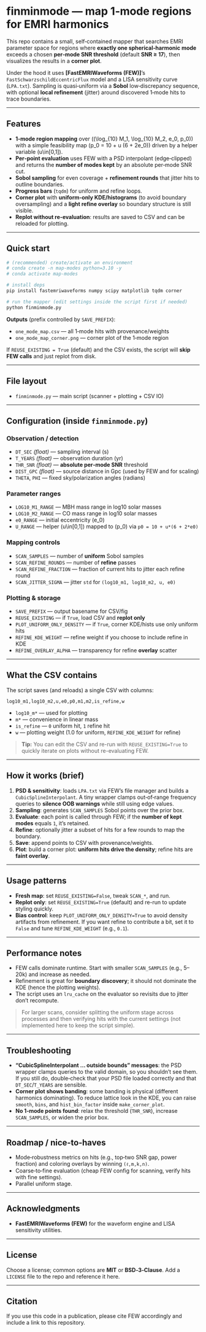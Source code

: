 # finminmode — map 1‑mode regions for EMRI harmonics

This repo contains a small, self‑contained mapper that searches EMRI parameter space for regions where **exactly one spherical‑harmonic mode** exceeds a chosen **per‑mode SNR threshold** (default **SNR ≥ 17**), then visualizes the results in a **corner plot**.

Under the hood it uses **[FastEMRIWaveforms (FEW)]**’s `FastSchwarzschildEccentricFlux` model and a LISA sensitivity curve (`LPA.txt`). Sampling is quasi‑uniform via a **Sobol** low‑discrepancy sequence, with optional **local refinement** (jitter) around discovered 1‑mode hits to trace boundaries.

---

## Features

- **1‑mode region mapping** over \((\log_{10} M_1, \log_{10} M_2, e_0, p_0)\) with a simple feasibility map \(p_0 = 10 + u (6 + 2e_0)\) driven by a helper variable \(u\in[0,1]\).
- **Per‑point evaluation** uses FEW with a PSD interpolant (edge‑clipped) and returns the **number of modes kept** by an absolute per‑mode SNR cut.
- **Sobol sampling** for even coverage + **refinement rounds** that jitter hits to outline boundaries.
- **Progress bars** (`tqdm`) for uniform and refine loops.
- **Corner plot** with **uniform‑only KDE/histograms** (to avoid boundary oversampling) and a **light refine overlay** so boundary structure is still visible.
- **Replot without re‑evaluation**: results are saved to CSV and can be reloaded for plotting.

---

## Quick start

```bash
# (recommended) create/activate an environment
# conda create -n map-modes python=3.10 -y
# conda activate map-modes

# install deps
pip install fastemriwaveforms numpy scipy matplotlib tqdm corner

# run the mapper (edit settings inside the script first if needed)
python finminmode.py
```

**Outputs** (prefix controlled by `SAVE_PREFIX`):

- `one_mode_map.csv` — all 1‑mode hits with provenance/weights
- `one_mode_map_corner.png` — corner plot of the 1‑mode region

If `REUSE_EXISTING = True` (default) and the CSV exists, the script will **skip FEW calls** and just replot from disk.

---

## File layout

- `finminmode.py` — main script (scanner + plotting + CSV IO)

---

## Configuration (inside `finminmode.py`)

### Observation / detection

- `DT_SEC` *(float)* — sampling interval (s)
- `T_YEARS` *(float)* — observation duration (yr)
- `THR_SNR` *(float)* — **absolute per‑mode SNR** threshold
- `DIST_GPC` *(float)* — source distance in Gpc (used by FEW and for scaling)
- `THETA`, `PHI` — fixed sky/polarization angles (radians)

### Parameter ranges

- `LOG10_M1_RANGE` — MBH mass range in log10 solar masses
- `LOG10_M2_RANGE` — CO mass range in log10 solar masses
- `e0_RANGE` — initial eccentricity \(e_0\)
- `U_RANGE` — helper \(u\in[0,1]\) mapped to \(p_0\) via `p0 = 10 + u*(6 + 2*e0)`

### Mapping controls

- `SCAN_SAMPLES` — number of **uniform** Sobol samples
- `SCAN_REFINE_ROUNDS` — number of **refine** passes
- `SCAN_REFINE_FRACTION` — fraction of current hits to jitter each refine round
- `SCAN_JITTER_SIGMA` — jitter `std` for `(log10_m1, log10_m2, u, e0)`

### Plotting & storage

- `SAVE_PREFIX` — output basename for CSV/fig
- `REUSE_EXISTING` — if `True`, load CSV and **replot only**
- `PLOT_UNIFORM_ONLY_DENSITY` — if `True`, corner KDE/hists use only uniform hits
- `REFINE_KDE_WEIGHT` — refine weight if you choose to include refine in KDE
- `REFINE_OVERLAY_ALPHA` — transparency for refine **overlay** scatter

---

## What the CSV contains

The script saves (and reloads) a single CSV with columns:

```
log10_m1,log10_m2,u,e0,p0,m1,m2,is_refine,w
```

- `log10_m*` — used for plotting
- `m*` — convenience in linear mass
- `is_refine` — `0` uniform hit, `1` refine hit
- `w` — plotting weight (1.0 for uniform, `REFINE_KDE_WEIGHT` for refine)

> **Tip:** You can edit the CSV and re-run with `REUSE_EXISTING=True` to quickly iterate on plots without re-evaluating FEW.

---

## How it works (brief)

1. **PSD & sensitivity**: loads `LPA.txt` via FEW’s file manager and builds a `CubicSplineInterpolant`. A tiny wrapper clamps out‑of‑range frequency queries to **silence OOB warnings** while still using edge values.
2. **Sampling**: generates `SCAN_SAMPLES` Sobol points over the prior box.
3. **Evaluate**: each point is called through FEW; if the **number of kept modes** equals `1`, it’s retained.
4. **Refine**: optionally jitter a subset of hits for a few rounds to map the boundary.
5. **Save**: append points to CSV with provenance/weights.
6. **Plot**: build a corner plot: **uniform hits drive the density**; refine hits are **faint overlay**.

---

## Usage patterns

- **Fresh map**: set `REUSE_EXISTING=False`, tweak `SCAN_*`, and run.
- **Replot only**: set `REUSE_EXISTING=True` (default) and re-run to update styling quickly.
- **Bias control**: keep `PLOT_UNIFORM_ONLY_DENSITY=True` to avoid density artifacts from refinement. If you want refine to contribute a bit, set it to `False` and tune `REFINE_KDE_WEIGHT` (e.g., `0.1`).

---

## Performance notes

- FEW calls dominate runtime. Start with smaller `SCAN_SAMPLES` (e.g., 5–20k) and increase as needed.
- Refinement is great for **boundary discovery**; it should not dominate the KDE (hence the plotting weights).
- The script uses an `lru_cache` on the evaluator so revisits due to jitter don’t recompute.

> For larger scans, consider splitting the uniform stage across processes and then verifying hits with the current settings (not implemented here to keep the script simple).

---

## Troubleshooting

- **“CubicSplineInterpolant … outside bounds” messages**: the PSD wrapper clamps queries to the valid domain, so you shouldn’t see them. If you still do, double‑check that your PSD file loaded correctly and that `DT_SEC`/`T_YEARS` are sensible.
- **Corner plot shows banding**: some banding is physical (different harmonics dominating). To reduce lattice look in the KDE, you can raise `smooth`, `bins`, and `hist_bin_factor` inside `make_corner_plot`.
- **No 1‑mode points found**: relax the threshold (`THR_SNR`), increase `SCAN_SAMPLES`, or widen the prior box.

---

## Roadmap / nice‑to‑haves

- Mode‑robustness metrics on hits (e.g., top‑two SNR gap, power fraction) and coloring overlays by winning `(ℓ,m,k,n)`.
- Coarse‑to‑fine evaluation (cheap FEW config for scanning, verify hits with fine settings).
- Parallel uniform stage.

---

## Acknowledgments

- **FastEMRIWaveforms (FEW)** for the waveform engine and LISA sensitivity utilities.

---

## License

Choose a license; common options are **MIT** or **BSD‑3‑Clause**. Add a `LICENSE` file to the repo and reference it here.

---

## Citation

If you use this code in a publication, please cite FEW accordingly and include a link to this repository.

